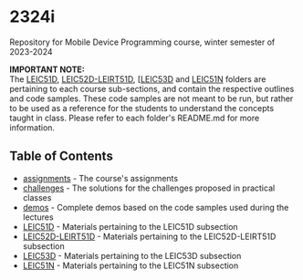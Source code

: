 # 2324i
Repository for Mobile Device Programming course, winter semester of 2023-2024

**IMPORTANT NOTE:**   
The [LEIC51D](./LEIC51D), [LEIC52D-LEIRT51D](./LEIC52D-LEIRT51D), [[LEIC53D](./LEIC53D) and [LEIC51N](./LEIC51N) folders are pertaining to each course sub-sections, and contain the respective outlines and code samples. These code samples are not meant to be run, but rather to be used as a reference for the students to understand the concepts taught in class. Please refer to each folder's README.md for more information.

## Table of Contents
* [assignments](./assignments) - The course's assignments
* [challenges](./challenges) - The solutions for the challenges proposed in practical classes
* [demos](./demos) - Complete demos based on the code samples used during the lectures
* [LEIC51D](./LEIC51D) - Materials pertaining to the LEIC51D subsection
* [LEIC52D-LEIRT51D](./LEIC52D-LEIRT51D) - Materials pertaining to the LEIC52D-LEIRT51D subsection
* [LEIC53D](./LEIC53D) - Materials pertaining to the LEIC53D subsection
* [LEIC51N](./LEIC51N) - Materials pertaining to the LEIC51N subsection

